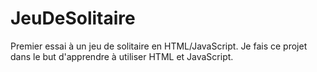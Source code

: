 # JeuDeSolitaire
Premier essai à un jeu de solitaire en HTML/JavaScript. Je fais ce projet dans le but d'apprendre à utiliser HTML et JavaScript.
